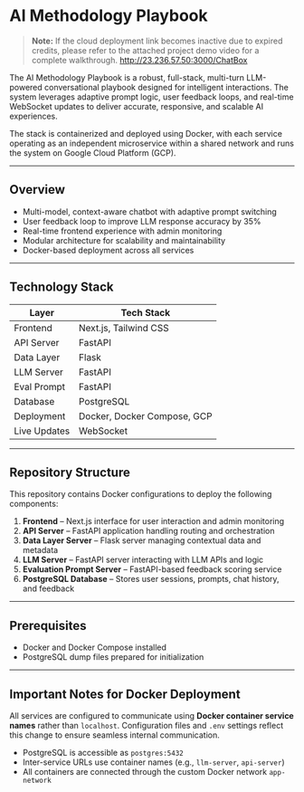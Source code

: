 # AI Methodology Playbook

> **Note:** If the cloud deployment link becomes inactive due to expired credits, please refer to the attached project demo video for a complete walkthrough.
> http://23.236.57.50:3000/ChatBox

The AI Methodology Playbook is a robust, full-stack, multi-turn LLM-powered conversational playbook designed for intelligent interactions. The system leverages adaptive prompt logic, user feedback loops, and real-time WebSocket updates to deliver accurate, responsive, and scalable AI experiences.

The stack is containerized and deployed using Docker, with each service operating as an independent microservice within a shared network and runs the system on Google Cloud Platform (GCP).

---

## Overview

- Multi-model, context-aware chatbot with adaptive prompt switching
- User feedback loop to improve LLM response accuracy by 35%
- Real-time frontend experience with admin monitoring
- Modular architecture for scalability and maintainability
- Docker-based deployment across all services

---

## Technology Stack

| Layer        | Tech Stack                          |
|--------------|-------------------------------------|
| Frontend     | Next.js, Tailwind CSS               |
| API Server   | FastAPI                             |
| Data Layer   | Flask                               |
| LLM Server   | FastAPI                             |
| Eval Prompt  | FastAPI                             |
| Database     | PostgreSQL                          |
| Deployment   | Docker, Docker Compose, GCP         |
| Live Updates | WebSocket                           |

---

## Repository Structure

This repository contains Docker configurations to deploy the following components:

1. **Frontend** – Next.js interface for user interaction and admin monitoring  
2. **API Server** – FastAPI application handling routing and orchestration  
3. **Data Layer Server** – Flask server managing contextual data and metadata  
4. **LLM Server** – FastAPI server interacting with LLM APIs and logic  
5. **Evaluation Prompt Server** – FastAPI-based feedback scoring service  
6. **PostgreSQL Database** – Stores user sessions, prompts, chat history, and feedback

---

## Prerequisites

- Docker and Docker Compose installed
- PostgreSQL dump files prepared for initialization

---

## Important Notes for Docker Deployment

All services are configured to communicate using **Docker container service names** rather than `localhost`. Configuration files and `.env` settings reflect this change to ensure seamless internal communication.

- PostgreSQL is accessible as `postgres:5432`
- Inter-service URLs use container names (e.g., `llm-server`, `api-server`)
- All containers are connected through the custom Docker network `app-network`
